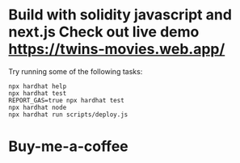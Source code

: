 # Build with solidity javascript and next.js Check out live demo https://twins-movies.web.app/



 

Try running some of the following tasks:

```shell
npx hardhat help
npx hardhat test
REPORT_GAS=true npx hardhat test
npx hardhat node
npx hardhat run scripts/deploy.js
```
# Buy-me-a-coffee
